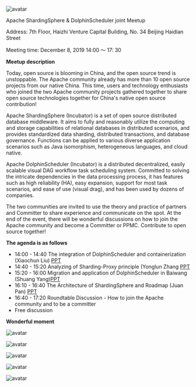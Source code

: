 ![avatar](https://dolphinscheduler.apache.org/img/2019-12-08/941576036700_.pic_hd.jpg)



Apache ShardingSphere & DolphinScheduler joint Meetup

Address: 7th Floor, Haizhi Venture Capital Building, No. 34 Beijing Haidian Street

Meeting time: December 8, 2019 14:00 ～ 17: 30



**Meetup description**

Today, open source is blooming in China, and the open source trend is unstoppable. The Apache community already has more than 10 open source projects from our native China. This time, users and technology enthusiasts who joined the two Apache community projects gathered together to share open source technologies together for China's native open source contribution!

Apache ShardingSphere (Incubator) is a set of open source distributed database middleware. It aims to fully and reasonably utilize the computing and storage capabilities of relational databases in distributed scenarios, and provides standardized data sharding, distributed transactions, and database governance. Functions can be applied to various diverse application scenarios such as Java isomorphism, heterogeneous languages, and cloud native.

Apache DolphinScheduler (Incubator) is a distributed decentralized, easily scalable visual DAG workflow task scheduling system. Committed to solving the intricate dependencies in the data processing process, it has features such as high reliability (HA), easy expansion, support for most task scenarios, and ease of use (visual drag), and has been used by dozens of companies.

The two communities are invited to use the theory and practice of partners and Committer to share experience and communicate on the spot. At the end of the event, there will be wonderful discussions on how to join the Apache community and become a Committer or PPMC. Contribute to open source together!



**The agenda is as follows**

*  14:00 - 14:40 The integration of DolphinScheduler and containerization (Xiaochun Liu) [PPT](https://dolphinscheduler.apache.orghttps://github.com/apache/dolphinscheduler-website/tree/master/file/2019-12-08/DolphinScheduler_liuxiaochun.pptx)
* 14:40 - 15:20 Analyzing of Sharding-Proxy principle (Yonglun Zhang [PPT](https://dolphinscheduler.apache.orghttps://github.com/apache/dolphinscheduler-website/tree/master/file/2019-12-08/ShardingSphere_zhangyonglun.pptx)
* 15:20 - 16:00 Migration and application of DolphinScheduler in Baiwang (Shuang Yang)[PPT](https://dolphinscheduler.apache.orghttps://github.com/apache/dolphinscheduler-website/tree/master/file/2019-12-08/DolphinScheduler_yangshuang.pptx)
* 16:10 - 16:40 The Architecture of ShardingSphere and Roadmap (Juan Pan)  [PPT](https://dolphinscheduler.apache.orghttps://github.com/apache/dolphinscheduler-website/tree/master/file/2019-12-08/ShardingSphere_panjuan.pptx)
* 16:40 - 17:20 Roundtable Discussion - How to join the Apache community and to be a committer
* Free discussion



**Wonderful moment**



![avatar](https://dolphinscheduler.apache.org/img/2019-12-08/951576036704_.pic_hd.jpg)



![avatar](https://dolphinscheduler.apache.org/img/2019-12-08/961576036709_.pic_hd.jpg)



![avatar](https://dolphinscheduler.apache.org/img/2019-12-08/971576036713_.pic_hd.jpg)



![avatar](https://dolphinscheduler.apache.org/img/2019-12-08/981576036714_.pic.jpg)



![avatar](https://dolphinscheduler.apache.org/img/2019-12-08/991576036717_.pic_hd.jpg)







